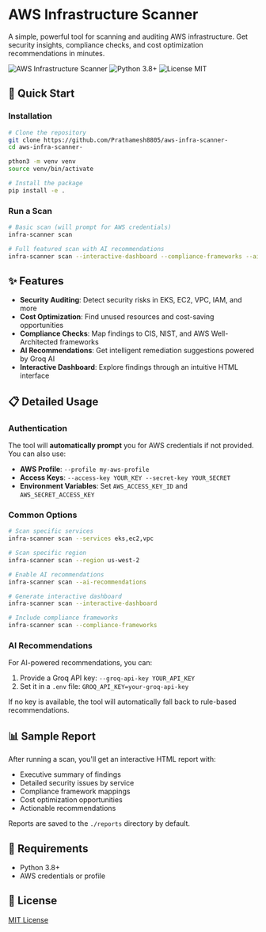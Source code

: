 # AWS Infrastructure Scanner

A simple, powerful tool for scanning and auditing AWS infrastructure. Get security insights, compliance checks, and cost optimization recommendations in minutes.

![AWS Infrastructure Scanner](https://img.shields.io/badge/AWS-Infrastructure%20Scanner-orange)
![Python 3.8+](https://img.shields.io/badge/Python-3.8+-blue)
![License MIT](https://img.shields.io/badge/License-MIT-green)

## 🚀 Quick Start

### Installation

```bash
# Clone the repository
git clone https://github.com/Prathamesh8805/aws-infra-scanner-
cd aws-infra-scanner-

pthon3 -m venv venv
source venv/bin/activate

# Install the package
pip install -e .
```

### Run a Scan

```bash
# Basic scan (will prompt for AWS credentials)
infra-scanner scan

# Full featured scan with AI recommendations
infra-scanner scan --interactive-dashboard --compliance-frameworks --ai-recommendations
```

## ✨ Features

- **Security Auditing**: Detect security risks in EKS, EC2, VPC, IAM, and more
- **Cost Optimization**: Find unused resources and cost-saving opportunities
- **Compliance Checks**: Map findings to CIS, NIST, and AWS Well-Architected frameworks
- **AI Recommendations**: Get intelligent remediation suggestions powered by Groq AI
- **Interactive Dashboard**: Explore findings through an intuitive HTML interface

## 📋 Detailed Usage

### Authentication

The tool will **automatically prompt** you for AWS credentials if not provided. You can also use:

- **AWS Profile**: `--profile my-aws-profile`
- **Access Keys**: `--access-key YOUR_KEY --secret-key YOUR_SECRET`
- **Environment Variables**: Set `AWS_ACCESS_KEY_ID` and `AWS_SECRET_ACCESS_KEY`

### Common Options

```bash
# Scan specific services
infra-scanner scan --services eks,ec2,vpc

# Scan specific region
infra-scanner scan --region us-west-2

# Enable AI recommendations
infra-scanner scan --ai-recommendations

# Generate interactive dashboard
infra-scanner scan --interactive-dashboard

# Include compliance frameworks
infra-scanner scan --compliance-frameworks
```

### AI Recommendations

For AI-powered recommendations, you can:

1. Provide a Groq API key: `--groq-api-key YOUR_API_KEY`
2. Set it in a `.env` file: `GROQ_API_KEY=your-groq-api-key`

If no key is available, the tool will automatically fall back to rule-based recommendations.

## 📊 Sample Report

After running a scan, you'll get an interactive HTML report with:

- Executive summary of findings
- Detailed security issues by service
- Compliance framework mappings
- Cost optimization opportunities
- Actionable recommendations

Reports are saved to the `./reports` directory by default.

## 🔧 Requirements

- Python 3.8+
- AWS credentials or profile

## 📜 License

[MIT License](LICENSE)
